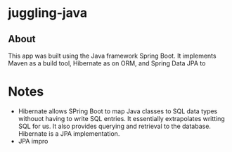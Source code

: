 # juggling-java

## About

This app was built using the Java framework Spring Boot. It implements Maven as a build tool, Hibernate as on ORM, and Spring Data JPA to

# Notes

- Hibernate allows SPring Boot to map Java classes to SQL data types withouot having to write SQL entries. It essentially extrapolates writting SQL for us. It also provides querying and retrieval to the database. Hibernate is a JPA implementation.
- JPA impro
